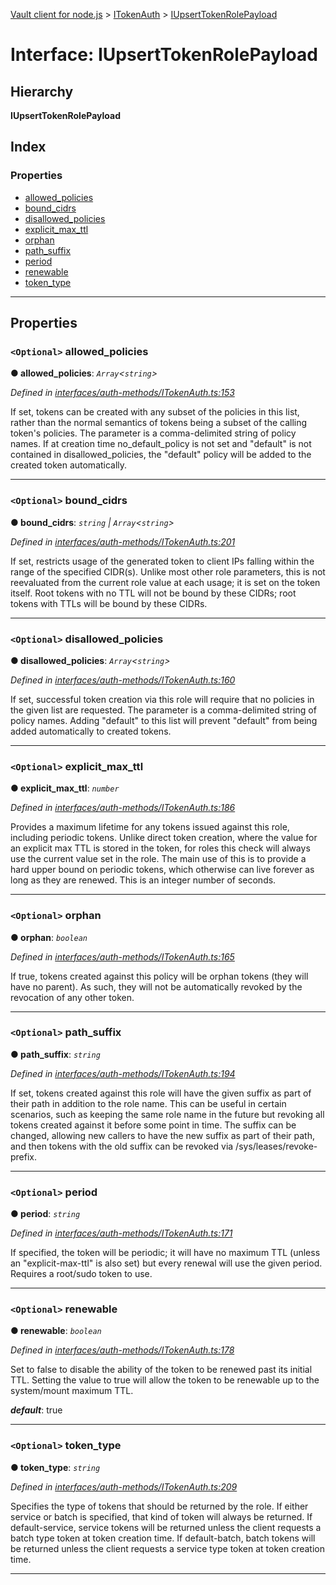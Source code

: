 [Vault client for node.js](../README.md) > [ITokenAuth](../modules/itokenauth.md) > [IUpsertTokenRolePayload](../interfaces/itokenauth.iupserttokenrolepayload.md)

# Interface: IUpsertTokenRolePayload

## Hierarchy

**IUpsertTokenRolePayload**

## Index

### Properties

* [allowed_policies](itokenauth.iupserttokenrolepayload.md#allowed_policies)
* [bound_cidrs](itokenauth.iupserttokenrolepayload.md#bound_cidrs)
* [disallowed_policies](itokenauth.iupserttokenrolepayload.md#disallowed_policies)
* [explicit_max_ttl](itokenauth.iupserttokenrolepayload.md#explicit_max_ttl)
* [orphan](itokenauth.iupserttokenrolepayload.md#orphan)
* [path_suffix](itokenauth.iupserttokenrolepayload.md#path_suffix)
* [period](itokenauth.iupserttokenrolepayload.md#period)
* [renewable](itokenauth.iupserttokenrolepayload.md#renewable)
* [token_type](itokenauth.iupserttokenrolepayload.md#token_type)

---

## Properties

<a id="allowed_policies"></a>

### `<Optional>` allowed_policies

**● allowed_policies**: *`Array`<`string`>*

*Defined in [interfaces/auth-methods/ITokenAuth.ts:153](https://github.com/theogravity/vault-tacular/blob/cbfbab1/src/interfaces/auth-methods/ITokenAuth.ts#L153)*

If set, tokens can be created with any subset of the policies in this list, rather than the normal semantics of tokens being a subset of the calling token's policies. The parameter is a comma-delimited string of policy names. If at creation time no\_default\_policy is not set and "default" is not contained in disallowed\_policies, the "default" policy will be added to the created token automatically.

___
<a id="bound_cidrs"></a>

### `<Optional>` bound_cidrs

**● bound_cidrs**: *`string` \| `Array`<`string`>*

*Defined in [interfaces/auth-methods/ITokenAuth.ts:201](https://github.com/theogravity/vault-tacular/blob/cbfbab1/src/interfaces/auth-methods/ITokenAuth.ts#L201)*

If set, restricts usage of the generated token to client IPs falling within the range of the specified CIDR(s). Unlike most other role parameters, this is not reevaluated from the current role value at each usage; it is set on the token itself. Root tokens with no TTL will not be bound by these CIDRs; root tokens with TTLs will be bound by these CIDRs.

___
<a id="disallowed_policies"></a>

### `<Optional>` disallowed_policies

**● disallowed_policies**: *`Array`<`string`>*

*Defined in [interfaces/auth-methods/ITokenAuth.ts:160](https://github.com/theogravity/vault-tacular/blob/cbfbab1/src/interfaces/auth-methods/ITokenAuth.ts#L160)*

If set, successful token creation via this role will require that no policies in the given list are requested. The parameter is a comma-delimited string of policy names. Adding "default" to this list will prevent "default" from being added automatically to created tokens.

___
<a id="explicit_max_ttl"></a>

### `<Optional>` explicit_max_ttl

**● explicit_max_ttl**: *`number`*

*Defined in [interfaces/auth-methods/ITokenAuth.ts:186](https://github.com/theogravity/vault-tacular/blob/cbfbab1/src/interfaces/auth-methods/ITokenAuth.ts#L186)*

Provides a maximum lifetime for any tokens issued against this role, including periodic tokens. Unlike direct token creation, where the value for an explicit max TTL is stored in the token, for roles this check will always use the current value set in the role. The main use of this is to provide a hard upper bound on periodic tokens, which otherwise can live forever as long as they are renewed. This is an integer number of seconds.

___
<a id="orphan"></a>

### `<Optional>` orphan

**● orphan**: *`boolean`*

*Defined in [interfaces/auth-methods/ITokenAuth.ts:165](https://github.com/theogravity/vault-tacular/blob/cbfbab1/src/interfaces/auth-methods/ITokenAuth.ts#L165)*

If true, tokens created against this policy will be orphan tokens (they will have no parent). As such, they will not be automatically revoked by the revocation of any other token.

___
<a id="path_suffix"></a>

### `<Optional>` path_suffix

**● path_suffix**: *`string`*

*Defined in [interfaces/auth-methods/ITokenAuth.ts:194](https://github.com/theogravity/vault-tacular/blob/cbfbab1/src/interfaces/auth-methods/ITokenAuth.ts#L194)*

If set, tokens created against this role will have the given suffix as part of their path in addition to the role name. This can be useful in certain scenarios, such as keeping the same role name in the future but revoking all tokens created against it before some point in time. The suffix can be changed, allowing new callers to have the new suffix as part of their path, and then tokens with the old suffix can be revoked via /sys/leases/revoke-prefix.

___
<a id="period"></a>

### `<Optional>` period

**● period**: *`string`*

*Defined in [interfaces/auth-methods/ITokenAuth.ts:171](https://github.com/theogravity/vault-tacular/blob/cbfbab1/src/interfaces/auth-methods/ITokenAuth.ts#L171)*

If specified, the token will be periodic; it will have no maximum TTL (unless an "explicit-max-ttl" is also set) but every renewal will use the given period. Requires a root/sudo token to use.

___
<a id="renewable"></a>

### `<Optional>` renewable

**● renewable**: *`boolean`*

*Defined in [interfaces/auth-methods/ITokenAuth.ts:178](https://github.com/theogravity/vault-tacular/blob/cbfbab1/src/interfaces/auth-methods/ITokenAuth.ts#L178)*

Set to false to disable the ability of the token to be renewed past its initial TTL. Setting the value to true will allow the token to be renewable up to the system/mount maximum TTL.

*__default__*: true

___
<a id="token_type"></a>

### `<Optional>` token_type

**● token_type**: *`string`*

*Defined in [interfaces/auth-methods/ITokenAuth.ts:209](https://github.com/theogravity/vault-tacular/blob/cbfbab1/src/interfaces/auth-methods/ITokenAuth.ts#L209)*

Specifies the type of tokens that should be returned by the role. If either service or batch is specified, that kind of token will always be returned. If default-service, service tokens will be returned unless the client requests a batch type token at token creation time. If default-batch, batch tokens will be returned unless the client requests a service type token at token creation time.

___


